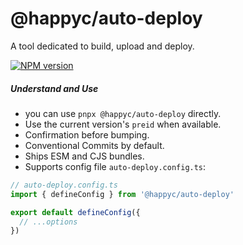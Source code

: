 # @happyc/auto-deploy
A tool dedicated to build, upload and deploy.

[![NPM version](https://img.shields.io/npm/v/@happyc/auto-deploy?color=a1b858)](https://www.npmjs.com/package/@happyc/auto-deploy)

##### Understand and Use

- you can use `pnpx @happyc/auto-deploy` directly.
- Use the current version's `preid` when available.
- Confirmation before bumping.
- Conventional Commits by default.
- Ships ESM and CJS bundles.
- Supports config file `auto-deploy.config.ts`:

```ts
// auto-deploy.config.ts
import { defineConfig } from '@happyc/auto-deploy'

export default defineConfig({
  // ...options
})
```

